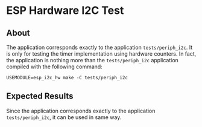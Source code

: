 # ESP Hardware I2C Test

## About

The application corresponds exactly to the application `tests/periph_i2c`.
It is only for testing the timer implementation using hardware counters.
In fact, the application is nothing more than the `tests/periph_i2c`
application compiled with the following command:

```
USEMODULE=esp_i2c_hw make -C tests/periph_i2c
```

## Expected Results

Since the application corresponds exactly to the application `tests/periph_i2c`,
it can be used in same way.
